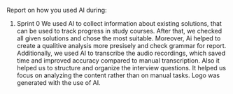 Report on how you used AI during:
1. Sprint 0
We used AI to collect information about existing solutions, that can be used to track progress in study courses. After that, we checked all given solutions and chose the most suitable. Moreover, Ai helped to create a qualitive analysis more presisely and check grammar for report.
Additionally, we used AI to transcribe the audio recordings, which saved time and improved accuracy compared to manual transcription. Also it helped us to structure and organize the interview questions. It helped us focus on analyzing the content rather than on manual tasks. Logo was generated with the use of AI.
